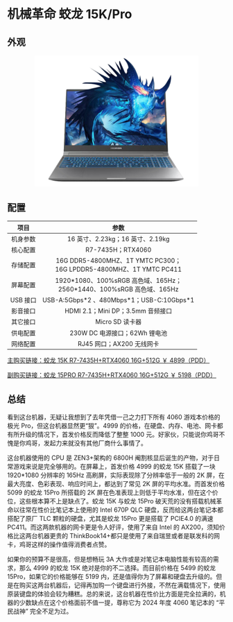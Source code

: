 # 机械革命 蛟龙 15K/Pro

## 外观

<div style="margin: 0 auto; text-align: center; width: 75%"><img src="./assets/蛟龙15pro.png" /></div>

## 配置

|   项目   |                                    参数                                    |
| :------: | :------------------------------------------------------------------------: |
| 机身参数 |                      16 英寸、2.23kg；16 英寸、2.19kg                      |
| 核心配置 |                             R7-7435H；RTX4060                              |
| 存储配置 |   16G DDR5-4800MHZ、1T YMTC PC300；<br>16G LPDDR5-4800MHZ、1T YMTC PC411   |
| 屏幕配置 | 1920\*1080、100%sRGB 高色域、165Hz；<br>2560\*1440、100%sRGB 高色域、165Hz |
| USB 接口 |                USB-A:5Gbps\*2 、480Mbps\*1；USB-C:10Gbps\*1                |
| 影音接口 |                     HDMI 2.1；Mini DP；3.5mm 音频接口                      |
| 其它接口 |                              Micro SD 读卡器                               |
| 供电配置 |                       230W DC 电源接口；62Wh 锂电池                        |
| 网络配置 |                         RJ45 网口；AX200 无线网卡                          |

[主购买链接：蛟龙 15K R7-7435H+RTX4060 16G+512G ￥ 4899（PDD）](https://mobile.yangkeduo.com/goods2.html?ps=zQjdtHCw3M)

[副购买链接：蛟龙 15PRO R7-7435H+RTX4060 16G+512G ￥ 5198（PDD）](https://mobile.yangkeduo.com/goods.html?ps=XTdaI4gtrD)

## 总结

看到这台机器，无疑让我想到了去年凭借一己之力打下所有 4060 游戏本价格的极光 Pro，但这台机器显然更“狠”。4999 的价格，在硬盘、内存、电池、网卡都有所升级的情况下，首发价格反而降低了整整 1000 元。好家伙，只能说你鸡哥不愧是你鸡哥，发起力来就没有其他厂商什么事情了。

这台机器使用的 CPU 是 ZEN3+架构的 6800H 阉割核显后诞生的产物，对于日常游戏来说是完全够用的。在屏幕上，首发价格 4999 的蛟龙 15K 搭载了一块 1920\*1080 分辨率的 165Hz 高刷屏，实际表现除了分辨率低于一般的 2K 屏，在最大亮度、色彩表现、响应时间上，都达到了常见 2K 屏的平均水准。而首发价格 5099 的蛟龙 15Pro 所搭载的 2K 屏在色准表现上则低于平均水准，但在这个价位，这些根本算不上是缺点了。蛟龙 15K 与蛟龙 15Pro 破天荒的没有搭载机械革命以往常在性价比笔记本上使用的 Intel 670P QLC 硬盘，反而给这两台笔记本都搭配了原厂 TLC 颗粒的硬盘，尤其是蛟龙 15Pro 更是搭载了 PCIE4.0 的满速 PC411。而这两款机器的网卡更是令人好评，使用了来自 Intel 的 AX200，须知价格比这两台机器更贵的 ThinkBook14+都只是使用了来自瑞昱或者是联发科的网卡，鸡哥这样的操作值得消费者点赞。

如果你的预算不是很高，但是想畅玩 3A 大作或是对笔记本电脑性能有较高的需求，那么 4999 的蛟龙 15K 绝对是你的不二选择。而目前价格在 5499 的蛟龙 15Pro，如果它的价格能够在 5199 内，还是值得你为了屏幕和硬盘去升级的。但是在购买这两台机器后，记得再加购一个键盘进行外接，不然在满载情况下，使用原装键盘的体验会较为糟糕。总的来说，这台机器在性价比方面是完全拉满的，机器的少数缺点在这个价格面前不值一提，尊称它为 2024 年度 4060 笔记本的 “平民战神” 完全不足为过。
